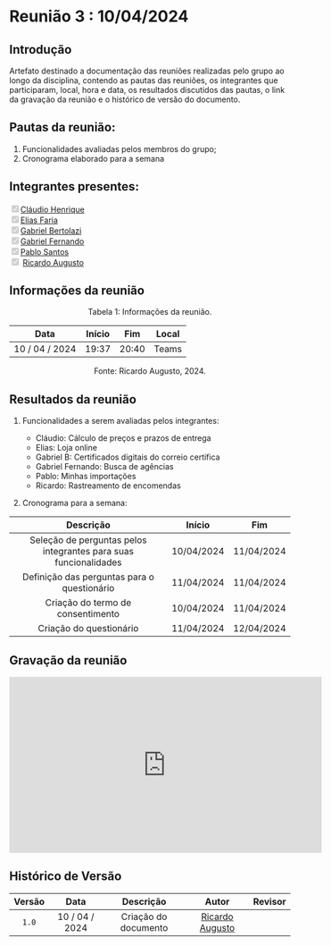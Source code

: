 # Reunião 3 : 10/04/2024

## Introdução

Artefato destinado a documentação das reuniões realizadas pelo grupo ao longo da disciplina, contendo as pautas das reuniões, os integrantes que participaram, local, hora e data, os resultados discutidos das pautas, o link da gravação da reunião e o histórico de versão do documento. 

## Pautas da reunião:

1. Funcionalidades avaliadas pelos membros do grupo;
2. Cronograma elaborado para a semana

## Integrantes presentes:

<label><input type="checkbox" checked disabled>[Cláudio Henrique][ClaudioGH]</label><br>
<label><input type="checkbox" checked disabled>[Elias Faria][EliasGH]</label><br>
<label><input type="checkbox" checked disabled>[Gabriel Bertolazi][GabrielBGH]</label><br>
<label><input type="checkbox" checked disabled>[Gabriel Fernando][GabrielFGH]</label><br>
<label><input type="checkbox" checked disabled>[Pablo Santos][PabloGH]</label><br>
<label><input type="checkbox" checked disabled> [Ricardo Augusto][RicardoGH]</label><br>

## Informações da reunião

<div style="text-align: center">
<p> Tabela 1: Informações da reunião. </p>
</div>

| Data | Início | Fim | Local
|:-:|:-:|:-:|:-:|
| 10 / 04 / 2024 | 19:37 | 20:40 | Teams
<div style="text-align: center">
<p> Fonte: Ricardo Augusto, 2024. </p>
</div>

## Resultados da reunião
 
1. Funcionalidades a serem avaliadas pelos integrantes:
    - Cláudio: Cálculo de preços e prazos de entrega
    - Elias: Loja online
    - Gabriel B: Certificados digitais do correio certifica
    - Gabriel Fernando: Busca de agências
    - Pablo: Minhas importações
    - Ricardo: Rastreamento de encomendas

2. Cronograma para a semana:

| Descrição | Início | Fim |
|:-:|:-:|:-:|
| Seleção de perguntas pelos integrantes para suas funcionalidades | 10/04/2024 | 11/04/2024
| Definição das perguntas para o questionário | 11/04/2024 | 11/04/2024
| Criação do termo de consentimento | 10/04/2024 | 11/04/2024
| Criação do questionário | 11/04/2024 | 12/04/2024

## Gravação da reunião

<iframe width="560" height="315" src="https://www.youtube.com/embed/ScYU8t1zqqw?si=45EkfER94ofnU0-W" title="YouTube video player" frameborder="0" allow="accelerometer; autoplay; clipboard-write; encrypted-media; gyroscope; picture-in-picture; web-share" referrerpolicy="strict-origin-when-cross-origin" allowfullscreen></iframe>

## Histórico de Versão

| Versão | Data | Descrição | Autor | Revisor
|:-:|:-:|:-:|:-:|:-:|
|`1.0`| 10 / 04 / 2024 | Criação do documento| [Ricardo Augusto][RicardoGH] | 

[ClaudioGH]: https://github.com/claudiohsc
[EliasGH]: https://github.com/EliasOliver21
[GabrielBGH]: https://github.com/Bertolazi
[GabrielFGH]: https://github.com/MMcLovin
[PabloGH]: https://github.com/pabloheika
[RicardoGH]: https://www.github.com/avmricardo
